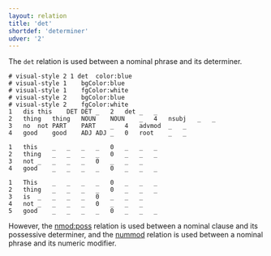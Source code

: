 ```yaml
---
layout: relation
title: 'det'
shortdef: 'determiner'
udver: '2'
---
```


The `det` relation is used between a nominal phrase and its determiner.

~~~ conllu
# visual-style 2 1 det	color:blue
# visual-style 1	bgColor:blue
# visual-style 1	fgColor:white
# visual-style 2	bgColor:blue
# visual-style 2	fgColor:white
1	dis	this	DET	DET	_	2	det	_	_
2	thing	thing	NOUN	NOUN	_	4	nsubj	_	_
3	no	not	PART	PART	_	4	advmod	_	_
4	good	good	ADJ	ADJ	_	0	root	_	_

1	this	_	_	_	_	0	_	_	_
2	thing	_	_	_	_	0	_	_	_
3	not	_	_	_	_	0	_	_	_
4	good	_	_	_	_	0	_	_	_

1	This	_	_	_	_	0	_	_	_
2	thing	_	_	_	_	0	_	_	_
3	is	_	_	_	_	0	_	_	_
4	not	_	_	_	_	0	_	_	_
5	good	_	_	_	_	0	_	_	_

~~~

However, the [nmod:poss]() relation is used between a nominal clause and its possessive determiner, and the [nummod]() relation is used between a nominal phrase and its numeric modifier.
